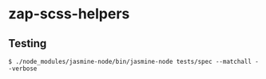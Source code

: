 # zap-scss-helpers


## Testing
```
$ ./node_modules/jasmine-node/bin/jasmine-node tests/spec --matchall --verbose
```
